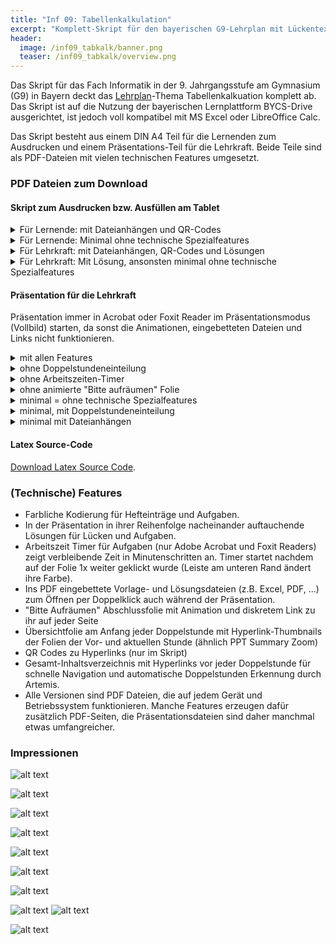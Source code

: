 ```yaml
---
title: "Inf 09: Tabellenkalkulation"
excerpt: "Komplett-Skript für den bayerischen G9-Lehrplan mit Lückentext-Hefteinträgen und Aufgaben, ausgerichtet auf BYCS-Drive."
header:
  image: /inf09_tabkalk/banner.png
  teaser: /inf09_tabkalk/overview.png
---
```



Das Skript für das Fach Informatik in der 9. Jahrgangsstufe am Gymnasium (G9) in Bayern deckt das [Lehrplan](https://www.lehrplanplus.bayern.de/fachlehrplan/gymnasium/9/informatik)-Thema Tabellenkalkuation komplett ab. Das Skript ist auf die Nutzung der bayerischen Lernplattform BYCS-Drive ausgerichtet, ist jedoch voll kompatibel mit MS Excel oder LibreOffice Calc.

Das Skript besteht aus einem DIN A4 Teil für die Lernenden zum Ausdrucken und einem Präsentations-Teil für die Lehrkraft. Beide Teile sind als PDF-Dateien mit vielen technischen Features umgesetzt.







### PDF Dateien zum Download
#### Skript zum Ausdrucken bzw. Ausfüllen am Tablet
<details>
<summary>Für Lernende: mit Dateianhängen und QR-Codes</summary>
<iframe src="/inf09_tabkalk/print_students.pdf" width="100%" height="500px">
  This browser does not support PDFs. Please download the PDF to view it: 
  <a href="/inf09_tabkalk/print_students.pdf">Download PDF</a>.
</iframe>
</details>

<details>
<summary>Für Lernende: Minimal ohne technische Spezialfeatures</summary>
<iframe src="/inf09_tabkalk/print_students-minimal.pdf" width="100%" height="500px">
  This browser does not support PDFs. Please download the PDF to view it: 
  <a href="/inf09_tabkalk/print_students-minimal.pdf">Download PDF</a>.
</iframe>
</details>

<details>
<summary>Für Lehrkraft: mit Dateianhängen, QR-Codes und Lösungen</summary>
<iframe src="/inf09_tabkalk/print_solution.pdf" width="100%" height="500px">
  This browser does not support PDFs. Please download the PDF to view it: 
  <a href="/inf09_tabkalk/print_solution.pdf">Download PDF</a>.
</iframe>
</details>

<details>
<summary>Für Lehrkraft: Mit Lösung, ansonsten minimal ohne technische Spezialfeatures</summary>
<iframe src="/inf09_tabkalk/print_solution-minimal.pdf" width="100%" height="500px">
  This browser does not support PDFs. Please download the PDF to view it: 
  <a href="/inf09_tabkalk/print_solution-minimal.pdf">Download PDF</a>.
</iframe>
</details>







#### Präsentation für die Lehrkraft

Präsentation immer in Acrobat oder Foxit Reader im Präsentationsmodus (Vollbild) starten, da sonst die Animationen, eingebetteten Dateien und Links nicht funktionieren.

<details>
<summary>mit allen Features</summary>
<iframe src="/inf09_tabkalk/presentation_all.pdf" width="100%" height="500px">
  This browser does not support PDFs. Please download the PDF to view it: 
  <a href="/inf09_tabkalk/presentation_all.pdf">Download PDF</a>.
</iframe>
</details>

<details>
<summary>ohne Doppelstundeneinteilung</summary>
<iframe src="/inf09_tabkalk/presentation_nosession.pdf" width="100%" height="500px">
  This browser does not support PDFs. Please download the PDF to view it: 
  <a href="/inf09_tabkalk/presentation_nosession.pdf">Download PDF</a>.
</iframe>
</details>

<details>
<summary>ohne Arbeitszeiten-Timer</summary>
<iframe src="/inf09_tabkalk/presentation_notimer.pdf" width="100%" height="500px">
  This browser does not support PDFs. Please download the PDF to view it: 
  <a href="/inf09_tabkalk/presentation_notimer.pdf">Download PDF</a>.
</iframe>
</details>

<details>
<summary>ohne animierte "Bitte aufräumen" Folie</summary>
<iframe src="/inf09_tabkalk/presentation_noaufraeumen.pdf" width="100%" height="500px">
  This browser does not support PDFs. Please download the PDF to view it: 
  <a href="/inf09_tabkalk/presentation_noaufraeumen.pdf">Download PDF</a>.
</iframe>
</details>



<details>
<summary>minimal = ohne technische Spezialfeatures</summary>
<iframe src="/inf09_tabkalk/presentation_minimal.pdf" width="100%" height="500px">
  This browser does not support PDFs. Please download the PDF to view it: 
  <a href="/inf09_tabkalk/presentation_minimal.pdf">Download PDF</a>.
</iframe>
</details>



<details>
<summary>minimal, mit Doppelstundeneinteilung</summary>
<iframe src="/inf09_tabkalk/presentation_minimal-session.pdf" width="100%" height="500px">
  This browser does not support PDFs. Please download the PDF to view it: 
  <a href="/inf09_tabkalk/presentation_minimal-session.pdf">Download PDF</a>.
</iframe>
</details>



<details>
<summary>minimal mit Dateianhängen</summary>
<iframe src="/inf09_tabkalk/presentation_minimal-attachments.pdf" width="100%" height="500px">
  This browser does not support PDFs. Please download the PDF to view it: 
  <a href="/inf09_tabkalk/presentation_minimal-attachments.pdf">Download PDF</a>.
</iframe>
</details>













#### Latex Source-Code
<a href="/inf09_tabkalk/Inf09_TabKalk_Lualatex.zip">Download Latex Source Code</a>.






### (Technische) Features
- Farbliche Kodierung für Hefteinträge und Aufgaben.
- In der Präsentation in ihrer Reihenfolge nacheinander auftauchende Lösungen für Lücken und Aufgaben.
- Arbeitszeit Timer für Aufgaben (nur Adobe Acrobat und Foxit Readers) zeigt verbleibende Zeit in Minutenschritten an. Timer startet nachdem auf der Folie 1x weiter geklickt wurde (Leiste am unteren Rand ändert ihre Farbe).
- Ins PDF eingebettete Vorlage- und Lösungsdateien (z.B. Excel, PDF, ...) zum Öffnen per Doppelklick auch während der Präsentation.
- "Bitte Aufräumen" Abschlussfolie mit Animation und diskretem Link zu ihr auf jeder Seite
- Übersichtfolie am Anfang jeder Doppelstunde mit Hyperlink-Thumbnails der Folien der Vor- und aktuellen Stunde (ähnlich PPT Summary Zoom)
- QR Codes zu Hyperlinks (nur im Skript)
- Gesamt-Inhaltsverzeichnis mit Hyperlinks vor jeder Doppelstunde für schnelle Navigation und automatische Doppelstunden Erkennung durch Artemis.
- Alle Versionen sind PDF Dateien, die auf jedem Gerät und Betriebssystem funktionieren. Manche Features erzeugen dafür zusätzlich PDF-Seiten, die Präsentationsdateien sind daher manchmal etwas umfangreicher. 



### Impressionen

![alt text](/inf09_tabkalk/presentation_toc.png)

![alt text](/inf09_tabkalk/aufgabe_skript.png)

![alt text](/inf09_tabkalk/summaryzoom.png)

![alt text](/inf09_tabkalk/hefteintrag.png)

![alt text](/inf09_tabkalk/hefteintrag.gif)

![alt text](/inf09_tabkalk/aufgabe.gif)

![alt text](/inf09_tabkalk/aufgabe.png)

![alt text](/inf09_tabkalk/attachments_skript.png)
![alt text](/inf09_tabkalk/attach_pres.png)

![alt text](/inf09_tabkalk/aufraeumen.gif)